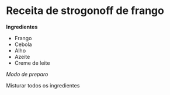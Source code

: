 # Receita de strogonoff de frango

**Ingredientes**

- Frango
- Cebola
- Alho
- Azeite
- Creme de leite



_Modo de preparo_

Misturar todos os ingredientes

